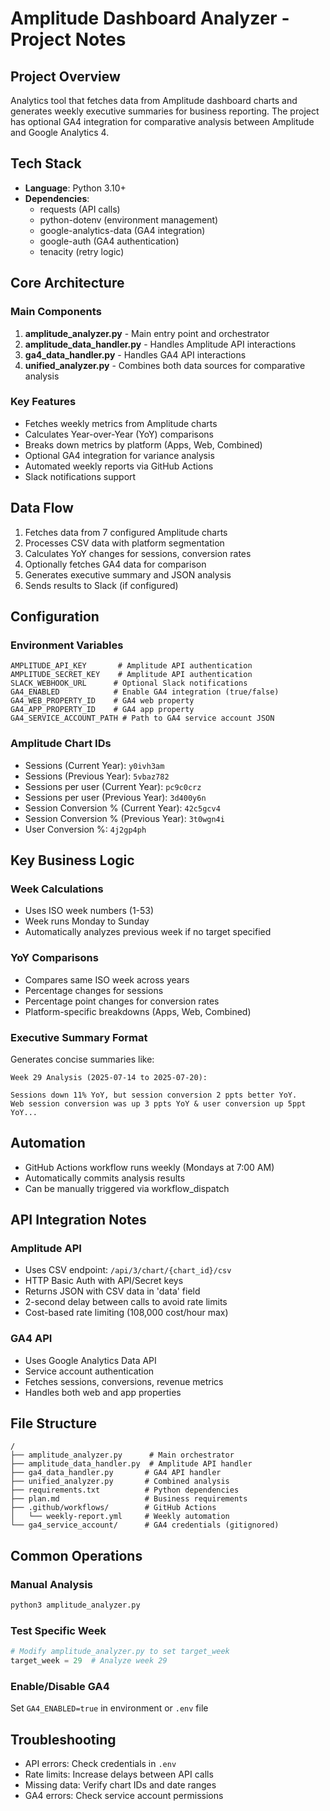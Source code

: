 # Amplitude Dashboard Analyzer - Project Notes

## Project Overview
Analytics tool that fetches data from Amplitude dashboard charts and generates weekly executive summaries for business reporting. The project has optional GA4 integration for comparative analysis between Amplitude and Google Analytics 4.

## Tech Stack
- **Language**: Python 3.10+
- **Dependencies**: 
  - requests (API calls)
  - python-dotenv (environment management)
  - google-analytics-data (GA4 integration)
  - google-auth (GA4 authentication)
  - tenacity (retry logic)

## Core Architecture

### Main Components
1. **amplitude_analyzer.py** - Main entry point and orchestrator
2. **amplitude_data_handler.py** - Handles Amplitude API interactions
3. **ga4_data_handler.py** - Handles GA4 API interactions
4. **unified_analyzer.py** - Combines both data sources for comparative analysis

### Key Features
- Fetches weekly metrics from Amplitude charts
- Calculates Year-over-Year (YoY) comparisons
- Breaks down metrics by platform (Apps, Web, Combined)
- Optional GA4 integration for variance analysis
- Automated weekly reports via GitHub Actions
- Slack notifications support

## Data Flow
1. Fetches data from 7 configured Amplitude charts
2. Processes CSV data with platform segmentation
3. Calculates YoY changes for sessions, conversion rates
4. Optionally fetches GA4 data for comparison
5. Generates executive summary and JSON analysis
6. Sends results to Slack (if configured)

## Configuration

### Environment Variables
```
AMPLITUDE_API_KEY       # Amplitude API authentication
AMPLITUDE_SECRET_KEY    # Amplitude API authentication
SLACK_WEBHOOK_URL      # Optional Slack notifications
GA4_ENABLED            # Enable GA4 integration (true/false)
GA4_WEB_PROPERTY_ID    # GA4 web property
GA4_APP_PROPERTY_ID    # GA4 app property
GA4_SERVICE_ACCOUNT_PATH # Path to GA4 service account JSON
```

### Amplitude Chart IDs
- Sessions (Current Year): `y0ivh3am`
- Sessions (Previous Year): `5vbaz782`
- Sessions per user (Current Year): `pc9c0crz`
- Sessions per user (Previous Year): `3d400y6n`
- Session Conversion % (Current Year): `42c5gcv4`
- Session Conversion % (Previous Year): `3t0wgn4i`
- User Conversion %: `4j2gp4ph`

## Key Business Logic

### Week Calculations
- Uses ISO week numbers (1-53)
- Week runs Monday to Sunday
- Automatically analyzes previous week if no target specified

### YoY Comparisons
- Compares same ISO week across years
- Percentage changes for sessions
- Percentage point changes for conversion rates
- Platform-specific breakdowns (Apps, Web, Combined)

### Executive Summary Format
Generates concise summaries like:
```
Week 29 Analysis (2025-07-14 to 2025-07-20):

Sessions down 11% YoY, but session conversion 2 ppts better YoY. 
Web session conversion was up 3 ppts YoY & user conversion up 5ppt YoY...
```

## Automation
- GitHub Actions workflow runs weekly (Mondays at 7:00 AM)
- Automatically commits analysis results
- Can be manually triggered via workflow_dispatch

## API Integration Notes

### Amplitude API
- Uses CSV endpoint: `/api/3/chart/{chart_id}/csv`
- HTTP Basic Auth with API/Secret keys
- Returns JSON with CSV data in 'data' field
- 2-second delay between calls to avoid rate limits
- Cost-based rate limiting (108,000 cost/hour max)

### GA4 API
- Uses Google Analytics Data API
- Service account authentication
- Fetches sessions, conversions, revenue metrics
- Handles both web and app properties

## File Structure
```
/
├── amplitude_analyzer.py      # Main orchestrator
├── amplitude_data_handler.py  # Amplitude API handler
├── ga4_data_handler.py       # GA4 API handler
├── unified_analyzer.py       # Combined analysis
├── requirements.txt          # Python dependencies
├── plan.md                   # Business requirements
├── .github/workflows/        # GitHub Actions
│   └── weekly-report.yml     # Weekly automation
└── ga4_service_account/      # GA4 credentials (gitignored)
```

## Common Operations

### Manual Analysis
```bash
python3 amplitude_analyzer.py
```

### Test Specific Week
```python
# Modify amplitude_analyzer.py to set target_week
target_week = 29  # Analyze week 29
```

### Enable/Disable GA4
Set `GA4_ENABLED=true` in environment or `.env` file

## Troubleshooting
- API errors: Check credentials in `.env`
- Rate limits: Increase delays between API calls
- Missing data: Verify chart IDs and date ranges
- GA4 errors: Check service account permissions